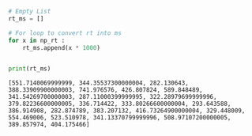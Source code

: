 ```python
# Empty List
rt_ms = []

# For loop to convert rt into ms
for x in np_rt :
    rt_ms.append(x * 1000)


print(rt_ms)
```

    [551.7140069999999, 344.35537300000004, 282.130643, 388.33909900000003, 741.976576, 426.807824, 589.848489, 341.54269700000003, 287.11000399999995, 322.28979699999996, 379.82236600000005, 336.714422, 333.80266600000004, 293.643588, 386.914908, 282.874789, 383.207132, 416.73264900000004, 329.448009, 554.469006, 523.510978, 341.13370799999996, 508.97107200000005, 389.857974, 404.175466]

